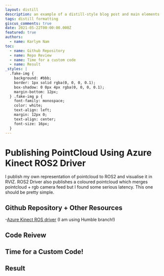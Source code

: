```yaml
---
layout: distill
description: an example of a distill-style blog post and main elements
tags: distill formatting
giscus_comments: true
date: 2021-05-22T00:00:00.000Z
featured: true
authors:
  - name: Karlym Nam
toc:
  - name: Github Repository
  - name: Repo Review
  - name: Time for a custom code
  - name: Result
_styles: |
  .fake-img {
    background: #bbb;
    border: 1px solid rgba(0, 0, 0, 0.1);
    box-shadow: 0 0px 4px rgba(0, 0, 0, 0.1);
    margin-bottom: 12px;
  } .fake-img p {
    font-family: monospace;
    color: white;
    text-align: left;
    margin: 12px 0;
    text-align: center;
    font-size: 16px;
  }
---
```

# Publishing PointCloud Using Azure Kinect ROS2 Driver
I publish my own representation of pointcloud to ROS2 and visualise it in RVIZ. ROS2 Driver also publishes a coloured pointcloud which merges pointcloud + rgb camera feed but I found some serious latency. This one should be pretty simple.
## Github Repository + Other Resources
-[Azure Kinect ROS driver](https://github.com/microsoft/Azure_Kinect_ROS_Driver) (I am using Humble branch!)
## Code Reivew

## Time for a Custom Code!
## Result
